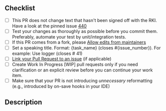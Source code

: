<!--
Thank you for supporting us with your Pull Request! 🙌 ❤️
Before submitting, please take the time to check the points below and provide some descriptive information.
-->

## Checklist

* [ ] This PR does not change text that hasn't been signed off with the RKI. Have a look at the pinned issue [440](https://github.com/corona-warn-app/cwa-app-ios/issues)
* [ ] Test your changes as thoroughly as possible before you commit them. Preferably, automate your test by unit/integration tests.
* [ ] If this PR comes from a fork, please [Allow edits from maintainers](https://help.github.com/en/github/collaborating-with-issues-and-pull-requests/allowing-changes-to-a-pull-request-branch-created-from-a-fork)
* [ ] Set a speaking title. Format: {task_name} (closes #{issue_number}). For example: Use logger (closes # 41)
* [ ] [Link your Pull Request to an issue](https://help.github.com/en/github/managing-your-work-on-github/linking-a-pull-request-to-an-issue) (if applicable)
* [ ] Create Work In Progress [WIP] pull requests only if you need clarification or an explicit review before you can continue your work item.
* [ ] Make sure that your PR is not introducing _unnecessary_ reformatting (e.g., introduced by on-save hooks in your IDE)

## Description
<!-- Please be brief in describing which issue is solved by your PR or which enhancement it brings -->
